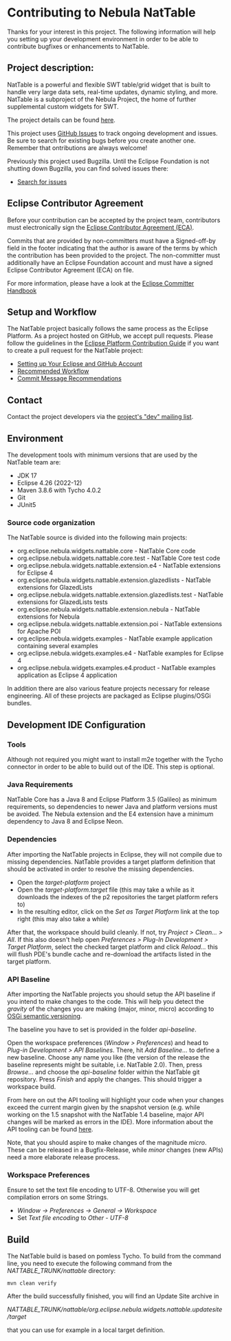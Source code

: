 # Contributing to Nebula NatTable

Thanks for your interest in this project. The following information will help you setting up your development environment in order to be able to contribute bugfixes or enhancements to NatTable.

## Project description:

NatTable is a powerful and flexible SWT table/grid widget that is built to handle very large data sets, real-time updates, dynamic styling, and more.
NatTable is a subproject of the Nebula Project, the home of further supplemental custom widgets for SWT.

The project details can be found [here](https://projects.eclipse.org/projects/technology.nebula.nattable).

This project uses [GitHub Issues](/issues) to track ongoing development and issues.
Be sure to search for existing bugs before you create another one. Remember that ontributions are always welcome!

Previously this project used Bugzilla. Until the Eclipse Foundation is not shutting down Bugzilla, you can find solved issues there:
* [Search for issues](https://bugs.eclipse.org/bugs/buglist.cgi?product=NatTable)

## Eclipse Contributor Agreement

Before your contribution can be accepted by the project team, contributors must
electronically sign the [Eclipse Contributor Agreement (ECA)](https://www.eclipse.org/legal/ECA.php).

Commits that are provided by non-committers must have a Signed-off-by field in
the footer indicating that the author is aware of the terms by which the
contribution has been provided to the project. The non-committer must
additionally have an Eclipse Foundation account and must have a signed Eclipse
Contributor Agreement (ECA) on file.

For more information, please have a look at the [Eclipse Committer Handbook](https://www.eclipse.org/projects/handbook/#resources-commit)

## Setup and Workflow

The NatTable project basically follows the same process as the Eclipse Platform. As a project hosted on GitHub, we accept pull requests. Please follow the guidelines in the [Eclipse Platform Contribution Guide](https://github.com/eclipse-platform/.github/blob/main/CONTRIBUTING.md) if you want to create a pull request for the NatTable project:
* [Setting up Your Eclipse and GitHub Account](https://github.com/eclipse-platform/.github/blob/main/CONTRIBUTING.md#setting-up-your-eclipse-and-github-account)
* [Recommended Workflow](https://github.com/eclipse-platform/.github/blob/main/CONTRIBUTING.md#recommended-workflow)
* [Commit Message Recommendations](https://github.com/eclipse-platform/.github/blob/main/CONTRIBUTING.md#commit-message-recommendations)

## Contact

Contact the project developers via the [project's "dev" mailing list](https://dev.eclipse.org/mailman/listinfo/nattable-dev).

## Environment

The development tools with minimum versions that are used by the NatTable team are:

* JDK 17
* Eclipse 4.26 (2022-12)
* Maven 3.8.6 with Tycho 4.0.2
* Git
* JUnit5

### Source code organization

The NatTable source is divided into the following main projects:

* org.eclipse.nebula.widgets.nattable.core - NatTable Core code
* org.eclipse.nebula.widgets.nattable.core.test - NatTable Core test code
* org.eclipse.nebula.widgets.nattable.extension.e4 - NatTable extensions for Eclipse 4
* org.eclipse.nebula.widgets.nattable.extension.glazedlists - NatTable extensions for GlazedLists
* org.eclipse.nebula.widgets.nattable.extension.glazedlists.test - NatTable extensions for GlazedLists tests
* org.eclipse.nebula.widgets.nattable.extension.nebula - NatTable extensions for Nebula
* org.eclipse.nebula.widgets.nattable.extension.poi - NatTable extensions for Apache POI
* org.eclipse.nebula.widgets.examples - NatTable example application containing several examples
* org.eclipse.nebula.widgets.examples.e4 - NatTable examples for Eclipse 4
* org.eclipse.nebula.widgets.examples.e4.product - NatTable examples application as Eclipse 4 application

In addition there are also various feature projects necessary for release engineering. All of these projects are packaged as Eclipse plugins/OSGi bundles.

## Development IDE Configuration

### Tools

Although not required you might want to install m2e together with the Tycho connector in order to be able to build out of the IDE. This step is optional.

### Java Requirements

NatTable Core has a Java 8 and Eclipse Platform 3.5 (Galileo) as minimum requirements, so dependencies to newer Java and platform versions must be avoided. The Nebula extension and the E4 extension have a minimum dependency to Java 8 and Eclipse Neon.

### Dependencies

After importing the NatTable projects in Eclipse, they will not compile due to missing dependencies. NatTable provides a target platform definition that should be activated in order to resolve the missing dependencies.

* Open the *target-platform* project
* Open the *target-platform.target* file (this may take a while as it downloads the indexes of the p2 repositories the target platform refers to)
* In the resulting editor, click on the *Set as Target Platform* link at the top right (this may also take a while)

After that, the workspace should build cleanly. If not, try *Project > Clean... > All*. If this also doesn't help open *Preferences > Plug-In Development > Target Platform*, select the checked target platform and click *Reload...* this will flush PDE's bundle cache and re-download the artifacts listed in the target platform.

### API Baseline

After importing the NatTable projects you should setup the API baseline if you intend to make changes to the code. This will help you detect the *gravity* of the changes you are making (major, minor, micro) according to [OSGi semantic versioning](http://docs.osgi.org/whitepaper/semantic-versioning/).

The baseline you have to set is provided in the folder *api-baseline*.

Open the workspace preferences (*Window > Preferences*) and head to *Plug-in Development > API Baselines*. There, hit *Add Baseline...* to define a new baseline. Choose any name you like (the version of the release the baseline represents might be suitable, i.e. NatTable 2.0). Then, press *Browse...* and choose the *api-baseline* folder within the NatTable git repository. Press *Finish* and apply the changes. This should trigger a workspace build.

From here on out the API tooling will highlight your code when your changes exceed the current margin given by the snapshot version (e.g. while working on the 1.5 snapshot with the NatTable 1.4 baseline, major API changes will be marked as errors in the IDE). More information about the API tooling can be found [here](https://wiki.eclipse.org/PDE/API_Tools/User_Guide).

Note, that you should aspire to make changes of the magnitude *micro*. These can be released in a Bugfix-Release, while *minor* changes (new APIs) need a more elaborate release process.

### Workspace Preferences

Ensure to set the text file encoding to UTF-8. Otherwise you will get compilation errors on some Strings.

* *Window -> Preferences -> General -> Workspace*
* Set *Text file encoding* to *Other* - *UTF-8*

## Build

The NatTable build is based on pomless Tycho. To build from the command line, you need to execute the following command from the *NATTABLE_TRUNK/nattable* directory:

```
mvn clean verify
```

After the build successfully finished, you will find an Update Site archive in

*NATTABLE_TRUNK/nattable/org.eclipse.nebula.widgets.nattable.updatesite/target*

that you can use for example in a local target definition.
